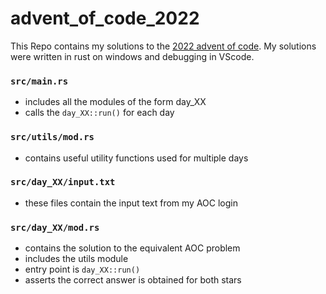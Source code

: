 # advent_of_code_2022

This Repo contains my solutions to the [2022 advent of code](https://adventofcode.com/2022). 
My solutions were written in rust on windows and debugging in VScode.

### `src/main.rs`
- includes all the modules of the form day_XX
- calls the `day_XX::run()` for each day
### `src/utils/mod.rs`
- contains useful utility functions used for multiple days
### `src/day_XX/input.txt`
- these files contain the input text from my AOC login
### `src/day_XX/mod.rs`
- contains the solution to the equivalent AOC problem
- includes the utils module
- entry point is `day_XX::run()`
- asserts the correct answer is obtained for both stars
